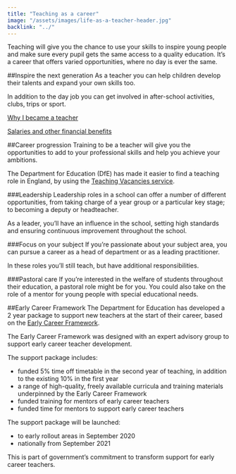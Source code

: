 ```yaml
---
title: "Teaching as a career"
image: "/assets/images/life-as-a-teacher-header.jpg"
backlink: "../"
---
```


<div class="jumbotron" markdown="1">
  Teaching will give you the chance to use your skills to inspire young people and make sure every pupil gets the same access to a quality education.  It’s a career that offers varied opportunities, where no day is ever the same.
</div>

##Inspire the next generation
As a teacher you can help children develop their talents and expand your own skills too.

In addition to the day job you can get involved in after-school activities, clubs, trips or sport.

[Why I became a teacher](./real-stories "internal")

[Salaries and other financial benefits](./teachers-salaries-and-benefits "internal")

##Career progression
Training to be a teacher will give you the opportunities to add to your professional skills and help you achieve your ambitions.

The Department for Education (DfE) has made it easier to find a teaching role in England, by using the [Teaching Vacancies service](https://teaching-vacancies.service.gov.uk/ "external-inline").

###Leadership
Leadership roles in a school can offer a number of different opportunities, from taking charge of a year group or a particular key stage; to becoming a deputy or headteacher.

As a leader, you’ll have an influence in the school, setting high standards and ensuring continuous improvement throughout the school.

###Focus on your subject
If you’re passionate about your subject area, you can pursue a career as a head of department or as a leading practitioner.  

In these roles you’ll still teach, but have additional responsibilities.

###Pastoral care
If you’re interested in the welfare of students throughout their education, a pastoral role might be for you. You could also take on the role of a mentor for young people with special educational needs.

##Early Career Framework
The Department for Education has developed a 2 year package to support new teachers at the start of their career, based on the [Early Career Framework](https://www.gov.uk/government/publications/supporting-early-career-teachers "external-inline").

The Early Career Framework was designed with an expert advisory group to support early career teacher development.

The support package includes:

  - funded 5% time off timetable in the second year of teaching, in addition to the existing 10% in the first year
  - a range of high-quality, freely available curricula and training materials underpinned by the Early Career Framework
  - funded training for mentors of early career teachers
  - funded time for mentors to support early career teachers

The support package will be launched:

  - to early rollout areas in September 2020
  - nationally from September 2021

This is part of government’s commitment to transform support for early career teachers.
